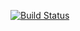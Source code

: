 [![Build Status](https://travis-ci.org/spoofi/AmoCrmIntegration.svg?branch=master)](https://travis-ci.org/spoofi/AmoCrmIntegration)